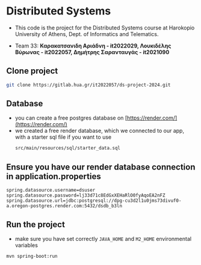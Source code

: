 # Distributed Systems 

* This code is the project for the Distributed Systems 
course at Harokopio University of Athens, Dept. of Informatics and Telematics.

* Team 33: **Καρακατσανιδη Αριάδνη - it2022029, 
             Λουκιδέλης Βύρωνας - it2022057, 
             Δημήτρης Σαρανταυγάς - it2021090**

## Clone project

```bash
git clone https://gitlab.hua.gr/it2022057/ds-project-2024.git
```
## Database
* you can create a free postgres database on [https://render.com/](https://render.com/)
* we created a free render database, which we connected to our app, with a starter sql file if you want to use
  ```bash
  src/main/resources/sql/starter_data.sql
  ```

## Ensure you have our render database connection in application.properties

```properties
spring.datasource.username=dsuser
spring.datasource.password=lj33d71c8EdGxXEHaRlO0fyAqoEA2nFZ
spring.datasource.url=jdbc:postgresql://dpg-cu3d2l1u0jms73divuf0-a.oregon-postgres.render.com:5432/dsdb_b3ln
```
## Run the project
* make sure you have set correctly ``JAVA_HOME`` and ``M2_HOME`` environmental variables
```bash
mvn spring-boot:run
```